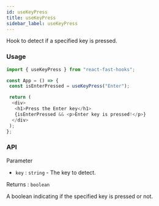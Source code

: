 ```yaml
---
id: useKeyPress
title: useKeyPress
sidebar_label: useKeyPress
---
```


Hook to detect if a specified key is pressed.

### Usage

```typescript
import { useKeyPress } from "react-fast-hooks";

const App = () => {
 const isEnterPressed = useKeyPress("Enter");

 return (
  <div>
   <h1>Press the Enter key</h1>
   {isEnterPressed && <p>Enter key is pressed!</p>}
  </div>
 );
};
```

### API

Parameter

- `key` : `string` - The key to detect.

Returns : `boolean`

A boolean indicating if the specified key is pressed or not.
